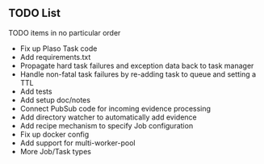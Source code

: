 ## TODO List
TODO items in no particular order

* Fix up Plaso Task code
* Add requirements.txt
* Propagate hard task failures and exception data back to task manager
* Handle non-fatal task failures by re-adding task to queue and setting a TTL
* Add tests
* Add setup doc/notes
* Connect PubSub code for incoming evidence processing
* Add directory watcher to automatically add evidence
* Add recipe mechanism to specify Job configuration
* Fix up docker config
* Add support for multi-worker-pool
* More Job/Task types
